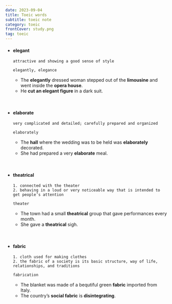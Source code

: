 ```yaml
---
date: 2023-09-04
title: Toeic words
subtitle: toeic note
category: toeic
frontCover: study.png
tag: toeic
---
```


- #### elegant
    ```citation
    attractive and showing a good sense of style
    ```
    ```def
    elegantly, elegance
    ```
    - The **elegantly** dressed woman stepped out of the **limousine** and went inside the **opera house**.
    - He **cut an elegant figure** in a dark suit.

<br>

- #### elaborate
    ```citation
    very complicated and detailed; carefully prepared and organized
    ```
    ```def
    elaborately
    ```
    - The **hall** where the wedding was to be held was **elaborately** decorated.
    - She had prepared a very **elaborate** meal.
    
<br>

- #### theatrical
    ```citation
    1. connected with the theater
    2. behaving in a loud or very noticeable way that is intended to get people’s attention
    ```
    ```def
    theater
    ```
    - The town had a small **theatrical** group that gave performances every month.
    - She gave a **theatrical** sigh.
    
<br>

- #### fabric
    ```citation
    1. cloth used for making clothes
    2. the fabric of a society is its basic structure, way of life, relationships, and traditions
    ```
    ```def
    fabrication
    ```
    - The blanket was made of a bequtiful green **fabric** imported from Italy.
    - The country’s **social fabric** is **disintegrating**.
    
<br>

